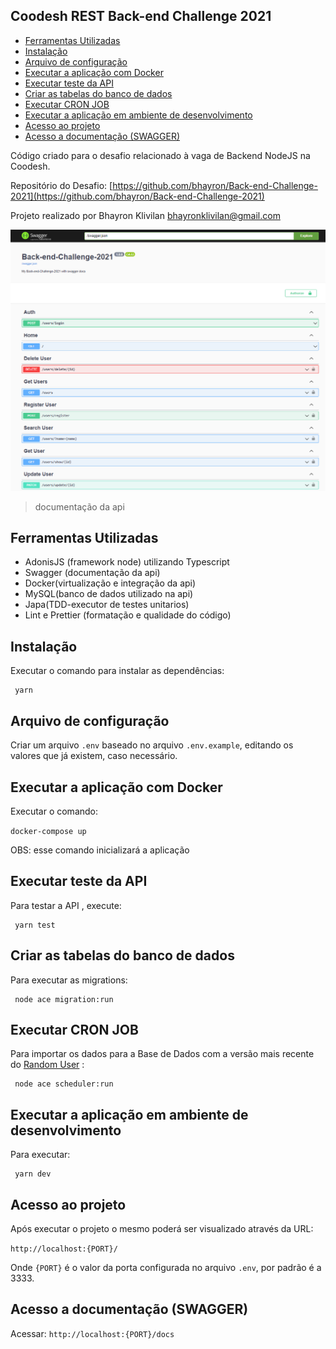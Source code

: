 ## Coodesh REST Back-end Challenge 2021

- [Ferramentas Utilizadas](#ferramentas-utilizadas)
- [Instalação](#instalacao)
- [Arquivo de configuração](#arquivo-de-configuracao)
- [Executar a aplicação com Docker](#executar-a-aplicacao-com-docker)
- [Executar teste da API](#executar-teste-da-api)
- [Criar as tabelas do banco de dados](#criar-tabelas-do-banco-de-dados)
- [Executar CRON JOB](#executar-cron-job)
- [Executar a aplicação em ambiente de desenvolvimento](#executar-a-aplicacao-em-ambiente-de-desenvolvimento)
- [Acesso ao projeto](#acesso-ao-projeto)
- [Acesso a documentação (SWAGGER)](#acesso-a-documentacao)

Código criado para o desafio relacionado à vaga de Backend NodeJS na Coodesh.

Repositório do Desafio: [https://github.com/bhayron/Back-end-Challenge-2021](https://github.com/bhayron/Back-end-Challenge-2021)

Projeto realizado por Bhayron Klivilan [bhayronklivilan@gmail.com](mailto:bhayronklivilan@gmail.com)

<img  src="readme.png"  alt="readme image">

> documentação da api

## Ferramentas Utilizadas

- AdonisJS (framework node) utilizando Typescript
- Swagger (documentação da api)
- Docker(virtualização e integração da api)
- MySQL(banco de dados utilizado na api)
- Japa(TDD-executor de testes unitarios)
- Lint e Prettier (formatação e qualidade do código)

## Instalação

Executar o comando para instalar as dependências:

```
 yarn

```

## Arquivo de configuração

Criar um arquivo `.env` baseado no arquivo `.env.example`, editando os valores que já existem, caso necessário.

## Executar a aplicação com Docker

Executar o comando:

`docker-compose up`

OBS: esse comando inicializará a aplicação

## Executar teste da API

Para testar a API , execute:

```
 yarn test
```

## Criar as tabelas do banco de dados

Para executar as migrations:

```
 node ace migration:run
```

## Executar CRON JOB

Para importar os dados para a Base de Dados com a versão mais recente do [Random User](https://randomuser.me/documentation#format) :

```
 node ace scheduler:run
```

## Executar a aplicação em ambiente de desenvolvimento

Para executar:

```
 yarn dev
```

## Acesso ao projeto

Após executar o projeto o mesmo poderá ser visualizado através da URL:

`http://localhost:{PORT}/`

Onde `{PORT}` é o valor da porta configurada no arquivo `.env`, por padrão é a 3333.

## Acesso a documentação (SWAGGER)

Acessar:
`http://localhost:{PORT}/docs`
